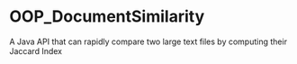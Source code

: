 # OOP_DocumentSimilarity
A Java API that can rapidly compare two large text files by computing their Jaccard Index

